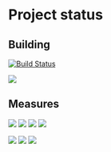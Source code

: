 
# Project status
## Building
[![Build Status](https://dev.azure.com/dawidszymkiewicz/dawid_szymkiewicz/_apis/build/status/Haseoo.courier-company-system?branchName=develop)](https://dev.azure.com/dawidszymkiewicz/dawid_szymkiewicz/_build/latest?definitionId=10&branchName=develop)

[<img src="http://dawidhomeserver.ddns.net:9000/api/project_badges/quality_gate?project=courier-cs">](http://dawidhomeserver.ddns.net:9000/dashboard?id=courier-cs) 

## Measures
[<img src="http://dawidhomeserver.ddns.net:9000/api/project_badges/measure?metric=sqale_rating&project=courier-cs">](http://dawidhomeserver.ddns.net:9000/component_measures?id=courier-cs&metric=sqale_rating) [<img src="http://dawidhomeserver.ddns.net:9000/api/project_badges/measure?metric=reliability_rating&project=courier-cs">](http://dawidhomeserver.ddns.net:9000/component_measures?id=courier-cs&metric=reliability_rating)  [<img src="http://dawidhomeserver.ddns.net:9000/api/project_badges/measure?metric=sqale_index&project=courier-cs">](http://dawidhomeserver.ddns.net:9000/component_measures?id=courier-cs&metric=sqale_index) [<img src="http://dawidhomeserver.ddns.net:9000/api/project_badges/measure?metric=ncloc&project=courier-cs">](http://dawidhomeserver.ddns.net:9000/component_measures?id=courier-cs&metric=ncloc)

[<img src="http://dawidhomeserver.ddns.net:9000/api/project_badges/measure?metric=coverage&project=courier-cs">](http://dawidhomeserver.ddns.net:9000/component_measures?id=courier-cs&metric=coverage) [<img src="http://dawidhomeserver.ddns.net:9000/api/project_badges/measure?metric=code_smells&project=courier-cs">](http://dawidhomeserver.ddns.net:9000/component_measures?id=courier-cs&metric=code_smells) [<img src="http://dawidhomeserver.ddns.net:9000/api/project_badges/measure?metric=bugs&project=courier-cs">](http://dawidhomeserver.ddns.net:9000/component_measures?id=courier-cs&metric=bugs)
